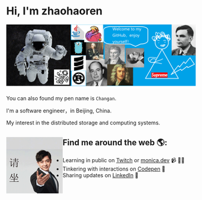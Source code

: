 # Hi, I'm zhaohaoren 

<img src="https://github.com/zhaohaoren/zhaohaoren/blob/master/gh-header-image-cropped.png?raw=true" alt="banner that says Monica Powell - software engineer, content creator and community organizer alongside a cartoon illustration of Monica">

You can also found my pen name is `Changan`.

I'm a software engineer，in Beijing, China.

My interest in the distributed storage and computing systems.


## Find me around the web 🌎: <a href=""><img align="left" width="150" height="150" src="https://github.com/zhaohaoren/zhaohaoren/blob/master/zhaohaoren/01.gif?raw=true"></a>
- Learning in public on <a href="">Twitch</a> or <a href="">monica.dev</a> 📹 ✍🏾
- Tinkering with interactions on <a href=""> Codepen</a> 🏓
- Sharing updates on <a href="">LinkedIn</a> 💼

